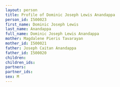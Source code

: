 ```yaml
---
layout: person
title: Profile of Dominic Joseph Lewis Anandappa
person_id: I500023
first_name: Dominic Joseph Lewis
last_name: Anandappa
full_name: Dominic Joseph Lewis Anandappa
mother: Magdalene Pieris Tavarayan
mother_id: I500021
father: Joseph Caitan Anandappa
father_id: I500020
children:
children_ids:
partners:
partner_ids:
sex: M
---
```


